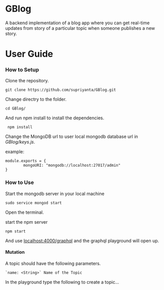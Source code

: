 # GBlog
A backend implementation of a blog app where you can get real-time updates from story of a particular topic when someone publishes a new story.

# User Guide

### How to Setup

Clone the repository.

`git clone https://github.com/supriyanta/GBlog.git`

Change directry to the folder.

`cd GBlog/`

And run npm install to install the dependencies.

```
 npm install
```

Change the MongoDB url to user local mongodb database url in *GBlog/keys.js*.

example:
```
module.exports = {
        mongoURI: "mongodb://localhost:27017/admin"
}
```

### How to Use

Start the mongodb server in your local machine

`sudo service mongod start`

Open the terminal.

start the npm server 

`npm start`

And use [localhost:4000/graphql](https://) and the graphql playground will open up.

#### Mutation

A topic should have the following parameters.

    `name: <String>` Name of the Topic

In the playground type the following to create a topic...

